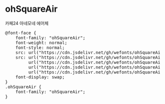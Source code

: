 # ohSquareAir
카페24 아네모네 에어체

<pre>
@font-face {
    font-family: "ohSquareAir";
    font-weight: normal;
    font-style: normal;
    src: url("https://cdn.jsdelivr.net/gh/wefonts/ohSquareAir/ohSquareAir.eot");
    src: url("https://cdn.jsdelivr.net/gh/wefonts/ohSquareAir/ohSquareAir.eot?#iefix") format("embedded-opentype"),
         url("https://cdn.jsdelivr.net/gh/wefonts/ohSquareAir/ohSquareAir.woff2") format("woff2"),
         url("https://cdn.jsdelivr.net/gh/wefonts/ohSquareAir/ohSquareAir.woff") format("woff"),
         url("https://cdn.jsdelivr.net/gh/wefonts/ohSquareAir/ohSquareAir.ttf") format("truetype");
    font-display: swap;
} 
.ohSquareAir {
    font-family: "ohSquareAir";
}
</pre>
